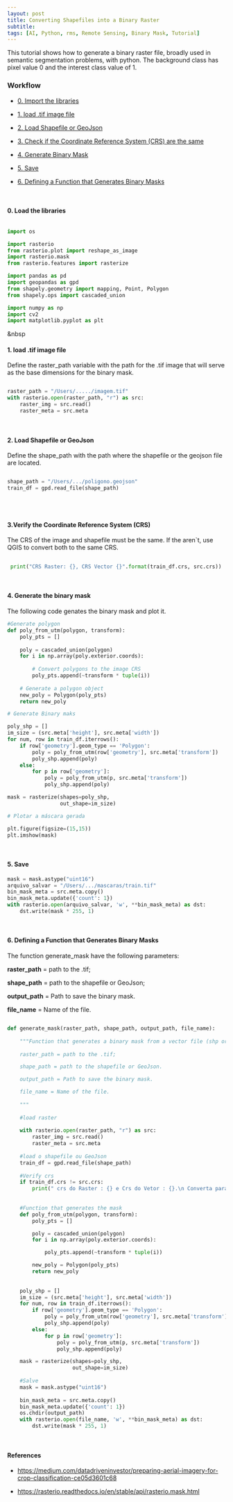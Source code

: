 ```yaml
---
layout: post
title: Converting Shapefiles into a Binary Raster
subtitle: 
tags: [AI, Python, rms, Remote Sensing, Binary Mask, Tutorial]
---
```


This tutorial shows how to generate a binary raster file, broadly used in semantic segmentation problems, with python.
The background class has pixel value 0 and the interest class value of 1. 

### Workflow


- [0. Import the libraries](#0-load-the-libraries) 

- [1. load .tif image file](#1-load-.tif-image-file)

- [2. Load Shapefile or GeoJson](#2-load-shapefile-or-geojson)

- [3. Check if the Coordinate Reference System (CRS) are the same](#3-verify-the-coordinate-reference-system-crs)

- [4. Generate Binary Mask](#4-generate-the-binary-mask)

- [5. Save](#5-save)

- [6. Defining a Function that Generates Binary Masks](#6-defining-a-function-that-generates-binary-masks)

&nbsp;

#### 0. Load the libraries


``` python

import os

import rasterio
from rasterio.plot import reshape_as_image
import rasterio.mask
from rasterio.features import rasterize

import pandas as pd
import geopandas as gpd
from shapely.geometry import mapping, Point, Polygon
from shapely.ops import cascaded_union

import numpy as np
import cv2
import matplotlib.pyplot as plt

```
&nbsp

#### 1. load .tif image file

Define the raster_path variable with the path for the .tif image that will serve as the base dimensions for the binary mask.

``` python

raster_path = "/Users/...../imagem.tif"
with rasterio.open(raster_path, "r") as src:
    raster_img = src.read()
    raster_meta = src.meta

```

&nbsp;


#### 2. Load Shapefile or GeoJson


Define the shape_path with the path where the shapefile or the geojson file are located.


``` python

shape_path = "/Users/.../poligono.geojson"
train_df = gpd.read_file(shape_path)

```

<br/><br/>


#### 3.Verify the Coordinate Reference System (CRS)


The CRS of the image and shapefile must be the same. If the aren`t, use QGIS to convert both to the same CRS.

```python
 
 print("CRS Raster: {}, CRS Vector {}".format(train_df.crs, src.crs))

```

&nbsp;


#### 4. Generate the binary mask

The following code genates the binary mask and plot it.

```python
#Generate polygon
def poly_from_utm(polygon, transform):
    poly_pts = []
    
    poly = cascaded_union(polygon)
    for i in np.array(poly.exterior.coords):
        
        # Convert polygons to the image CRS
        poly_pts.append(~transform * tuple(i))
        
    # Generate a polygon object
    new_poly = Polygon(poly_pts)
    return new_poly

# Generate Binary maks

poly_shp = []
im_size = (src.meta['height'], src.meta['width'])
for num, row in train_df.iterrows():
    if row['geometry'].geom_type == 'Polygon':
        poly = poly_from_utm(row['geometry'], src.meta['transform'])
        poly_shp.append(poly)
    else:
        for p in row['geometry']:
            poly = poly_from_utm(p, src.meta['transform'])
            poly_shp.append(poly)

mask = rasterize(shapes=poly_shp,
                 out_shape=im_size)

# Plotar a máscara gerada

plt.figure(figsize=(15,15))
plt.imshow(mask)

```
&nbsp;

#### 5. Save

```python
mask = mask.astype("uint16")
arquivo_salvar = "/Users/.../mascaras/train.tif"
bin_mask_meta = src.meta.copy()
bin_mask_meta.update({'count': 1})
with rasterio.open(arquivo_salvar, 'w', **bin_mask_meta) as dst:
    dst.write(mask * 255, 1)

```
&nbsp;

#### 6. Defining a Function that Generates Binary Masks


The function generate_mask have the following parameters:

**raster_path** = path to the .tif;

**shape_path** = path to the shapefile or GeoJson;

**output_path** = Path to save the binary mask.

**file_name** = Name of the file.


```python

def generate_mask(raster_path, shape_path, output_path, file_name):
    
    """Function that generates a binary mask from a vector file (shp or geojson)
    
    raster_path = path to the .tif;

    shape_path = path to the shapefile or GeoJson.

    output_path = Path to save the binary mask.

    file_name = Name of the file.
    
    """
    
    #load raster
    
    with rasterio.open(raster_path, "r") as src:
        raster_img = src.read()
        raster_meta = src.meta
    
    #load o shapefile ou GeoJson
    train_df = gpd.read_file(shape_path)
    
    #Verify crs
    if train_df.crs != src.crs:
        print(" crs do Raster : {} e Crs do Vetor : {}.\n Converta para o mesmo Sistema de Coordenadas de Referência!".format(src.crs,train_df.crs))
        
        
    #Function that generates the mask
    def poly_from_utm(polygon, transform):
        poly_pts = []

        poly = cascaded_union(polygon)
        for i in np.array(poly.exterior.coords):

            poly_pts.append(~transform * tuple(i))

        new_poly = Polygon(poly_pts)
        return new_poly
    
    
    poly_shp = []
    im_size = (src.meta['height'], src.meta['width'])
    for num, row in train_df.iterrows():
        if row['geometry'].geom_type == 'Polygon':
            poly = poly_from_utm(row['geometry'], src.meta['transform'])
            poly_shp.append(poly)
        else:
            for p in row['geometry']:
                poly = poly_from_utm(p, src.meta['transform'])
                poly_shp.append(poly)

    mask = rasterize(shapes=poly_shp,
                     out_shape=im_size)
    
    #Salve
    mask = mask.astype("uint16")
    
    bin_mask_meta = src.meta.copy()
    bin_mask_meta.update({'count': 1})
    os.chdir(output_path)
    with rasterio.open(file_name, 'w', **bin_mask_meta) as dst:
        dst.write(mask * 255, 1)


```

&nbsp;

#### References

- <https://medium.com/datadriveninvestor/preparing-aerial-imagery-for-crop-classification-ce05d3601c68>

- <https://rasterio.readthedocs.io/en/stable/api/rasterio.mask.html>


